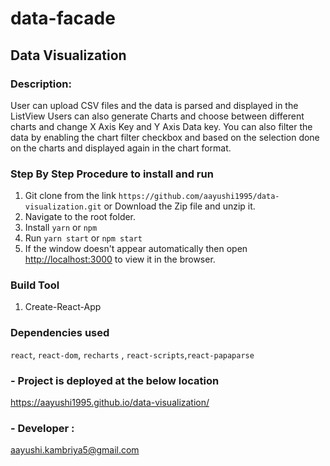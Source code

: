 # data-facade
## Data Visualization

### Description:
User can upload CSV files and the data is parsed and displayed in the ListView
Users can also generate Charts and choose between different charts and change X Axis Key and Y Axis Data key.
You can also filter the data by enabling the chart filter checkbox and based on the selection done on the charts and displayed again in the chart format. 

### Step By Step Procedure to install and run

1. Git clone from the link `https://github.com/aayushi1995/data-visualization.git` or Download the Zip file and unzip it.
2. Navigate to the root folder.
2. Install `yarn` or `npm`
4. Run ` yarn start ` or ` npm start `
5. If the window doesn't appear automatically then open [http://localhost:3000](http://localhost:3000) to view it in the browser.

### Build Tool  
1. Create-React-App

### Dependencies used
 ` react `, ` react-dom `, `recharts` ,
`react-scripts`,`react-papaparse`

### - Project is deployed at the below location

https://aayushi1995.github.io/data-visualization/

### - Developer :

aayushi.kambriya5@gmail.com





